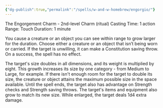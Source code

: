 ```yaml
---
{"dg-publish":true,"permalink":"/spells/w-and-w-homebrew/engorgio/"}
---
```


The Engorgement Charm - 2nd-level Charm (ritual)
Casting Time: 1 action
Range: Touch
Duration: 1 minute

You cause a creature or an object you can see within range to grow larger for the duration. Choose either a creature or an object that isn’t being worn or carried. If the target is unwilling, it can make a Constitution saving throw. On a success, the spell has no effect.

The target's size doubles in all dimensions, and its weight is multiplied by eight. This growth increases its size by one category - from Medium to Large, for example. If there isn't enough room for the target to double its size, the creature or object attains the maximum possible size in the space available. Until the spell ends, the target also has advantage on Strength checks and Strength saving throws. The target's items and equipment also grow to match its new size. While enlarged, the target deals 1d4 extra damage.